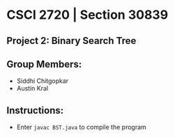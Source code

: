 # CSCI 2720 | Section 30839
## Project 2: Binary Search Tree
## Group Members:
   - Siddhi Chitgopkar
   - Austin Kral
## Instructions:
   - Enter `javac BST.java` to compile the program
